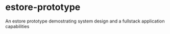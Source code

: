 # estore-prototype
An estore prototype demostrating system design and a fullstack application capabilities
